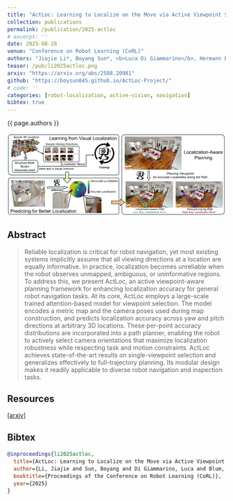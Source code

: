 ```yaml
---
title: "ActLoc: Learning to Localize on the Move via Active Viewpoint Selection"
collection: publications
permalink: /publication/2025-actloc
# excerpt: ''
date: 2025-08-28
venue: "Conference on Robot Learning (CoRL)"
authors: "Jiajie Li*, Boyang Sun*, <b>Luca Di Giammarino</b>, Hermann Blum, Marc Pollefeys"
teaser: /pub/li2025actloc.png
arxiv: "https://arxiv.org/abs/2508.20981"
github: "https://boysun045.github.io/ActLoc-Project/"
# code: ''
categories: [robot-localization, active-vision, navigation]
bibtex: true
---
```


{{ page.authors }}

<img class="pub_teaser" src="../images/pub/li2025actloc.png" alt="Teaser Image" title="teaser" />

## Abstract

> Reliable localization is critical for robot navigation, yet most existing systems implicitly assume that all viewing directions at a location are equally informative. In practice, localization becomes unreliable when the robot observes unmapped, ambiguous, or uninformative regions. To address this, we present ActLoc, an active viewpoint-aware planning framework for enhancing localization accuracy for general robot navigation tasks. At its core, ActLoc employs a large-scale trained attention-based model for viewpoint selection. The model encodes a metric map and the camera poses used during map construction, and predicts localization accuracy across yaw and pitch directions at arbitrary 3D locations. These per-point accuracy distributions are incorporated into a path planner, enabling the robot to actively select camera orientations that maximize localization robustness while respecting task and motion constraints. ActLoc achieves state-of-the-art results on single-viewpoint selection and generalizes effectively to full-trajectory planning. Its modular design makes it readily applicable to diverse robot navigation and inspection tasks.

## Resources

<a href="https://arxiv.org/abs/2508.20981">[arxiv]</a>  

## Bibtex
```bibtex
@inproceedings{li2025actloc,
  title={ActLoc: Learning to Localize on the Move via Active Viewpoint Selection},
  author={Li, Jiajie and Sun, Boyang and Di Giammarino, Luca and Blum, Hermann and Pollefeys, Marc},
  booktitle={Proceedings of the Conference on Robot Learning (CoRL)},
  year={2025}
}
